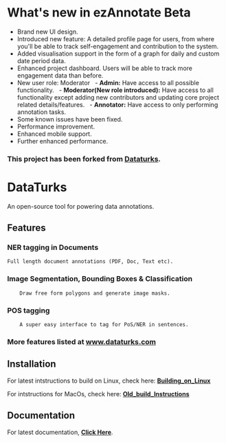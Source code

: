 # What's new in ezAnnotate Beta

- Brand new UI design.
- Introduced new feature: A detailed profile page for users, from where you'll be able to track self-engagement and contribution to the system.
- Added visualisation support in the form of a graph for daily and custom date period data.
- Enhanced project dashboard. Users will be able to track more engagement data than before.
- New user role: Moderator
  - **Admin:** Have access to all possible functionality.
  - **Moderator(New role introduced):** Have access to all functionality except adding new contributors and updating core project related details/features.
  - **Annotator:** Have access to only performing annotation tasks.
- Some known issues have been fixed. 
- Performance improvement.
- Enhanced mobile support.
- Further enhanced performance.

### This project has been forked from [Dataturks](http://www.dataturks.com/).

# DataTurks
An open-source tool for powering data annotations.

## Features
  ### NER tagging in Documents
	Full length document annotations (PDF, Doc, Text etc).
  ### Image Segmentation, Bounding Boxes & Classification
        Draw free form polygons and generate image masks.
  ### POS tagging
        A super easy interface to tag for PoS/NER in sentences.
  ### More features listed at www.dataturks.com


## Installation

For latest intstructions to build on Linux, check here: [**Building_on_Linux**](docs/Building_on_Linux.md)

For intstructions for MacOs, check here: [**Old_build_Instructions**](docs/Old_build_Instructions.md)

## Documentation

For latest documentation, [**Click Here**](https://docs.dataturks.com/).
